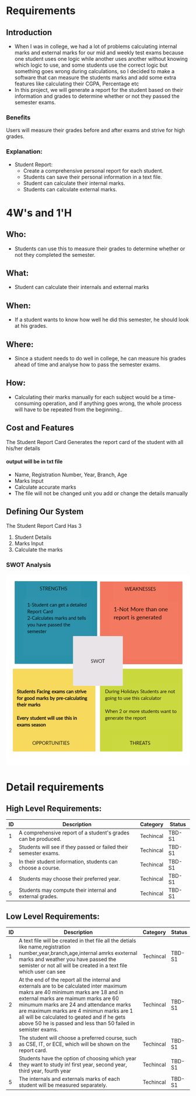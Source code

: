 # Requirements
## Introduction
 * When I was in college, we had a lot of problems calculating internal marks and external marks for our mid and weekly test exams because one student uses one logic while another uses another without knowing which logic to use, and some students use the correct logic but something goes wrong during calculations, so I decided to make a software that can measure the students marks and add some extra features like calculating their CGPA, Percentage etc
 * In this project, we will generate a report for the student based on their information and grades to determine whether or not they passed the semester exams.

### Benefits
Users will measure their grades before and after exams and strive for high grades.
  

### Explanation:
* Student Report:
    * Create a comprehensive personal report for each student.
    * Students can save their personal information in a text file.
    * Student can calculate their internal marks.
    * Students can calculate external marks.


# 4W&#39;s and 1&#39;H

## Who:
* Students can use this to measure their grades to determine whether or not they completed the semester.

## What:
* Student can calculate their internals and external marks

## When:
* If a student wants to know how well he did this semester, he should look at his grades.

## Where:
* Since a student needs to do well in college, he can measure his grades ahead of time and analyse how to pass the semester exams.

## How:
* Calculating their marks manually for each subject would be a time-consuming operation, and if anything goes wrong, the whole process will have to be repeated from the beginning..

## Cost and Features
The Student Report Card Generates the report card of the student with all his/her details

#### output will be in txt file
- Name, Registration Number, Year, Branch, Age
- Marks Input
- Calculate accurate marks
- The file will not be changed unit you add or change the details manually



## Defining Our System
The Student Report Card Has 3 
1. Student Details
2. Marks Input
3. Calculate the marks


### SWOT Analysis

![Banner](https://github.com/AfridShaik/ltts_mini/blob/main/2-Design/swot.png)


# Detail requirements
## High Level Requirements: 
| ID | Description | Category | Status | 
| ----- | ----- | ------- | ---------|
| 1 | A comprehensive report of a student's grades can be produced. | Techincal | TBD-S1 | 
| 2 | Students will see if they passed or failed their semester exams.| Techincal | TBD-S1 |
| 3 | In their student information, students can choose a course. | Techincal | TBD-S1 |
| 4 | Students may choose their preferred year. | Techincal | TBD-S1 |
| 5 | Students may compute their internal and external grades. | Techincal | TBD-S1 |


## Low Level Requirements: 
| ID | Description | Category | Status | 
| ----- | ----- | ------- | ---------|
| 1 | A text file will be created in thet file all the detials like name,registration number,year,branch,age,internal amrks exxternal marks and weather you have passed the semister or not all will be created in a text file which user can see  | Techincal | TBD-S1 | 
| 2 | At the end of the report all the internal and externals are to be calculated inter maximum makrs are 40 minimum marks are 18 and in external marks are maimum marks are 60 minumum marks are 24 and attendance marks are maximum marks are 4 minimun marks are 1 all will be calculated to geated and if he gets above 50 he is passed and less than 50 failed in semister exams.| Techincal | TBD-S1 |
| 3 | The student will choose a preferred course, such as CSE, IT, or ECE, which will be shown on the report card. | Techincal | TBD-S1 |
| 4 | Students have the option of choosing which year they want to study in! first year, second year, third year, fourth year | Techincal | TBD-S1 |
| 5 | The internals and externals marks of each student will be measured separately. | Techincal | TBD-S1 |
